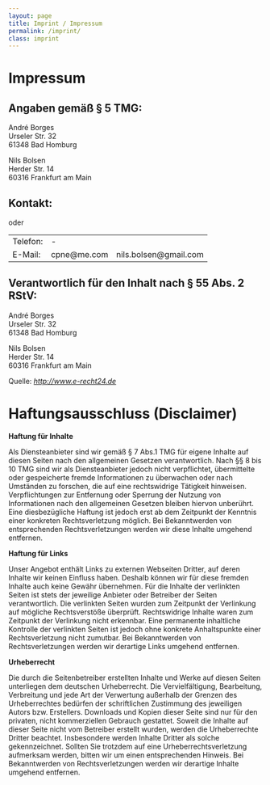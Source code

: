 ```yaml
---
layout: page
title: Imprint / Impressum
permalink: /imprint/
class: imprint
---
```


<h1>Impressum</h1>
<h2>Angaben gemäß § 5 TMG:</h2>
<p>André Borges<br />
Urseler Str. 32<br />
61348 Bad Homburg
</p>
<p>Nils Bolsen<br />
Herder Str. 14<br />
60316 Frankfurt am Main
</p>
<h2>Kontakt:</h2>
<table><tr>
<td>Telefon:</td>
<td>-</td></tr>
<tr><td>E-Mail:</td>
<td>&#99;&#112;&#110;&#101;&#64;&#109;&#101;&#46;&#99;&#111;&#109;</td> oder
<td>&#110;&#105;&#108;&#115;&#46;&#98;&#111;&#108;&#115;&#101;&#110;&#64;&#103;&#109;&#97;&#105;&#108;&#46;&#99;&#111;&#109;</td>
</tr></table>
<h2>Verantwortlich für den Inhalt nach § 55 Abs. 2 RStV:</h2>
<p>André Borges<br />
Urseler Str. 32<br />
61348 Bad Homburg
</p>
<p>Nils Bolsen<br />
Herder Str. 14<br />
60316 Frankfurt am Main
</p>
<p>Quelle: <em><a href="http://www.e-recht24.de/impressum-generator.html">http://www.e-recht24.de</a></em></p>



<h1>Haftungsausschluss (Disclaimer)</h1>
<p><strong>Haftung für Inhalte</strong></p> <p>Als Diensteanbieter sind wir gemäß § 7 Abs.1 TMG für eigene Inhalte auf diesen Seiten nach den allgemeinen Gesetzen verantwortlich. Nach §§ 8 bis 10 TMG sind wir als Diensteanbieter jedoch nicht verpflichtet, übermittelte oder gespeicherte fremde Informationen zu überwachen oder nach Umständen zu forschen, die auf eine rechtswidrige Tätigkeit hinweisen. Verpflichtungen zur Entfernung oder Sperrung der Nutzung von Informationen nach den allgemeinen Gesetzen bleiben hiervon unberührt. Eine diesbezügliche Haftung ist jedoch erst ab dem Zeitpunkt der Kenntnis einer konkreten Rechtsverletzung möglich. Bei Bekanntwerden von entsprechenden Rechtsverletzungen werden wir diese Inhalte umgehend entfernen.</p> <p><strong>Haftung für Links</strong></p> <p>Unser Angebot enthält Links zu externen Webseiten Dritter, auf deren Inhalte wir keinen Einfluss haben. Deshalb können wir für diese fremden Inhalte auch keine Gewähr übernehmen. Für die Inhalte der verlinkten Seiten ist stets der jeweilige Anbieter oder Betreiber der Seiten verantwortlich. Die verlinkten Seiten wurden zum Zeitpunkt der Verlinkung auf mögliche Rechtsverstöße überprüft. Rechtswidrige Inhalte waren zum Zeitpunkt der Verlinkung nicht erkennbar. Eine permanente inhaltliche Kontrolle der verlinkten Seiten ist jedoch ohne konkrete Anhaltspunkte einer Rechtsverletzung nicht zumutbar. Bei Bekanntwerden von Rechtsverletzungen werden wir derartige Links umgehend entfernen.</p> <p><strong>Urheberrecht</strong></p> <p>Die durch die Seitenbetreiber erstellten Inhalte und Werke auf diesen Seiten unterliegen dem deutschen Urheberrecht. Die Vervielfältigung, Bearbeitung, Verbreitung und jede Art der Verwertung außerhalb der Grenzen des Urheberrechtes bedürfen der schriftlichen Zustimmung des jeweiligen Autors bzw. Erstellers. Downloads und Kopien dieser Seite sind nur für den privaten, nicht kommerziellen Gebrauch gestattet. Soweit die Inhalte auf dieser Seite nicht vom Betreiber erstellt wurden, werden die Urheberrechte Dritter beachtet. Insbesondere werden Inhalte Dritter als solche gekennzeichnet. Sollten Sie trotzdem auf eine Urheberrechtsverletzung aufmerksam werden, bitten wir um einen entsprechenden Hinweis. Bei Bekanntwerden von Rechtsverletzungen werden wir derartige Inhalte umgehend entfernen.</p><p> </p>
